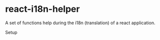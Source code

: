 # react-i18n-helper
A set of functions help during the i18n (translation) of a react application.

Setup
